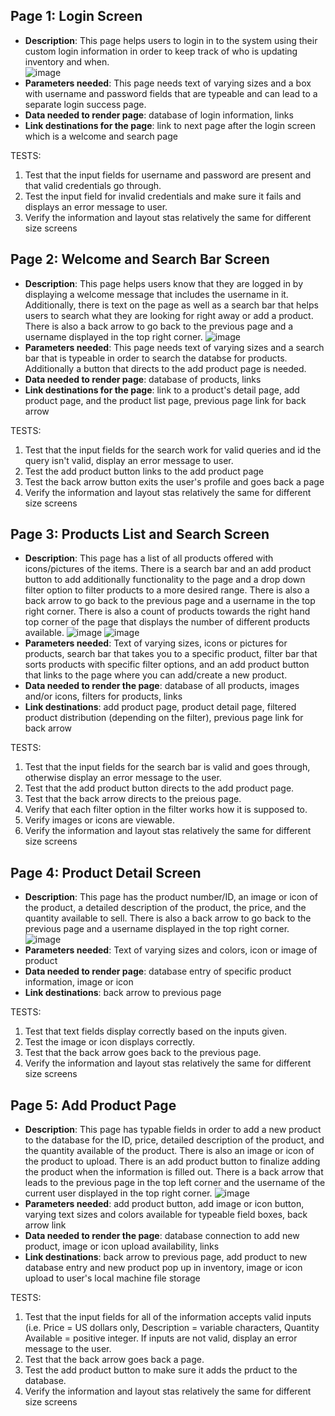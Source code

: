 ## Page 1: Login Screen
- **Description**: This page helps users to login in to the system using their custom login information in order to keep track of who is updating inventory and when.      
![image](./images/PRU_login1.png)
- **Parameters needed**: This page needs text of varying sizes and a box with username and password fields that are typeable and can lead to a separate login success page.
- **Data needed to render page**: database of login information, links
- **Link destinations for the page**: link to next page after the login screen which is a welcome and search page

TESTS:
1. Test that the input fields for username and password are present and that valid credentials go through.
2. Test the input field for invalid credentials and make sure it fails and displays an error message to user.
3. Verify the information and layout stas relatively the same for different size screens

## Page 2: Welcome and Search Bar Screen
- **Description**: This page helps users know that they are logged in by displaying a welcome message that includes the username in it. Additionally, there is text on the page as well as a search bar that helps users to search what they are looking for right away or add a product. There is also a back arrow to go back to the previous page and a username displayed in the top right corner.
![image](./images/PRU_home_search.png)
- **Parameters needed**: This page needs text of varying sizes and a search bar that is typeable in order to search the databse for products. Additionally a button that directs to the add product page is needed.
- **Data needed to render page**: database of products, links
- **Link destinations for the page**: link to a product's detail page, add product page, and the product list page, previous page link for back arrow

TESTS:
1. Test that the input fields for the search work for valid queries and id the query isn't valid, display an error message to user.
2. Test the add product button links to the add product page
3. Test the back arrow button exits the user's profile and goes back a page
4. Verify the information and layout stas relatively the same for different size screens

## Page 3: Products List and Search Screen
- **Description**: This page has a list of all products offered with icons/pictures of the items. There is a search bar and an add product button to add additionally functionality to the page and a drop down filter option to filter products to a more desired range. There is also a back arrow to go back to the previous page and a username in the top right corner. There is also a count of products towards the right hand top corner of the page that displays the number of different products available.
![image](./images/PRU_productlist.png)
![image](./images/PRU_productlist_filter.png)
- **Parameters needed**: Text of varying sizes, icons or pictures for products, search bar that takes you to a specific product, filter bar that sorts products with specific filter options, and an add product button that links to the page where you can add/create a new product.
- **Data needed to render the page**: database of all products, images and/or icons, filters for products, links
- **Link destinations**: add product page, product detail page, filtered product distribution (depending on the filter), previous page link for back arrow

TESTS:
1. Test that the input fields for the search bar is valid and goes through, otherwise display an error message to the user.
2. Test that the add product button directs to the add product page.
3. Test that the back arrow directs to the preious page.
4. Verify that each filter option in the filter works how it is supposed to.
5. Verify images or icons are viewable.
6. Verify the information and layout stas relatively the same for different size screens

## Page 4: Product Detail Screen
- **Description**: This page has the product number/ID, an image or icon of the product, a detailed description of the product, the price, and the quantity available to sell. There is also a back arrow to go back to the previous page and a username displayed in the top right corner.
![image](./images/PRU_productdescr.png)
- **Parameters needed**: Text of varying sizes and colors, icon or image of product
- **Data needed to render page**: database entry of specific product information, image or icon
- **Link destinations**: back arrow to previous page

TESTS:
1. Test that text fields display correctly based on the inputs given.
2. Test the image or icon displays correctly.
3. Test that the back arrow goes back to the previous page.
4. Verify the information and layout stas relatively the same for different size screens
  

## Page 5: Add Product Page
- **Description**: This page has typable fields in order to add a new product to the database for the ID, price, detailed description of the product, and the quantity available of the product. There is also an image or icon of the product to upload. There is an add product button to finalize adding the product when the information is filled out. There is a back arrow that leads to the previous page in the top left corner and the username of the current user displayed in the top right corner.
![image](./images/PRU_addproduct.png)
- **Parameters needed**: add product button, add image or icon button, varying text sizes and colors available for typeable field boxes, back arrow link
- **Data needed to render the page**: database connection to add new product, image or icon upload availability, links
- **Link destinations**: back arrow to previous page, add product to new database entry and new product pop up in inventory, image or icon upload to user's local machine file storage

TESTS:
1. Test that the input fields for all of the information accepts valid inputs (i.e. Price = US dollars only, Description = variable characters, Quantity Available = positive integer. If inputs are not valid, display an error message to the user.
2. Test that the back arrow goes back a page.
3. Test the add product button to make sure it adds the prduct to the database.
4. Verify the information and layout stas relatively the same for different size screens
  
